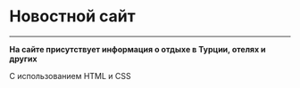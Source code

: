 # Новостной сайт
___
**На сайте присутствует информация о отдыхе в Турции, отелях и других**

С использованием HTML и CSS
